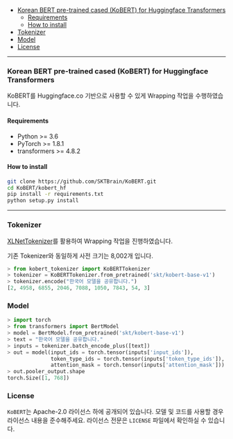 

<!-- @import "[TOC]" {cmd="toc" depthFrom=1 depthTo=6 orderedList=false} -->

<!-- code_chunk_output -->

- [Korean BERT pre-trained cased (KoBERT) for Huggingface Transformers](#korean-bert-pre-trained-cased-kobert-for-huggingface-transformers)
  - [Requirements](#requirements)
  - [How to install](#how-to-install)
- [Tokenizer](#tokenizer)
- [Model](#model)
- [License](#license)

<!-- /code_chunk_output -->

---

### Korean BERT pre-trained cased (KoBERT) for Huggingface Transformers

KoBERT를 Huggingface.co 기반으로 사용할 수 있게 Wrapping 작업을 수행하였습니다.


#### Requirements

* Python >= 3.6
* PyTorch >= 1.8.1
* transformers >= 4.8.2

#### How to install

```sh
git clone https://github.com/SKTBrain/KoBERT.git
cd KoBERT/kobert_hf
pip install -r requirements.txt
python setup.py install
```

---

### Tokenizer

[XLNetTokenizer](https://github.com/huggingface/transformers/blob/master/src/transformers/models/xlnet/tokenization_xlnet.py)를 활용하여 Wrapping 작업을 진행하였습니다.

기존 Tokenizer와 동일하게 사전 크기는 8,002개 입니다.

```python
> from kobert_tokenizer import KoBERTTokenizer
> tokenizer = KoBERTTokenizer.from_pretrained('skt/kobert-base-v1')
> tokenizer.encode("한국어 모델을 공유합니다.")
[2, 4958, 6855, 2046, 7088, 1050, 7843, 54, 3]

```

### Model
```python
> import torch
> from transformers import BertModel
> model = BertModel.from_pretrained('skt/kobert-base-v1')
> text = "한국어 모델을 공유합니다."
> inputs = tokenizer.batch_encode_plus([text])
> out = model(input_ids = torch.tensor(inputs['input_ids']),
              token_type_ids = torch.tensor(inputs['token_type_ids']),
              attention_mask = torch.tensor(inputs['attention_mask']))
> out.pooler_output.shape
torch.Size([1, 768])

```

### License

`KoBERT`는 Apache-2.0 라이선스 하에 공개되어 있습니다. 모델 및 코드를 사용할 경우 라이선스 내용을 준수해주세요. 라이선스 전문은 `LICENSE` 파일에서 확인하실 수 있습니다.
